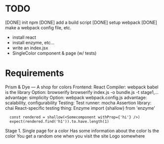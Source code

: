 # TODO
[DONE] init npm
[DONE] add a build script
  [DONE] setup webpack
  [DONE] make a webpack config file, etc.
- install react
- install enzyme, etc...
- write an index.jsx
- SingleColor component & page (w/ tests)

# Requirements
Prism & Dye — A shop for colors
  Frontend: React
  Compiler: webpack
    babel is the library
    Option: browserify
      browserify index.js -o bundle.js -t stage1,...
      advantage: simplicity
    Option: webpack
      webpack.config.js
      advantage: scalability, configurability
  Testing:
    Test runner: mocha
    Assertion library: chai
    React-specific testing thing: Enzyme
      import {shallow} from 'enzyme'

      const rendered = shallow(<Somecomponent withProp={'hi'} />)
      expect(rendered.find('h1')).to.have.length(1)

Stage 1.
  Single page for a color
  Has some information about the color
  Is the color
  You get a random one when you visit the site
  Logo somewhere


